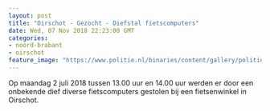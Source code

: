 ```yaml
---
layout: post
title: "Oirschot - Gezocht - Diefstal fietscomputers"
date: Wed, 07 Nov 2018 22:23:00 GMT
categories: 
- noord-brabant 
- oirschot 
feature_image: "https://www.politie.nl/binaries/content/gallery/politie/gezocht/verdachten/2018/november/09-ob/2018130042/2018130042-foto-verdachte-.jpg"
---
```


Op maandag 2 juli 2018 tussen 13.00 uur en 14.00 uur werden er door een onbekende dief diverse fietscomputers gestolen bij een fietsenwinkel in Oirschot.

